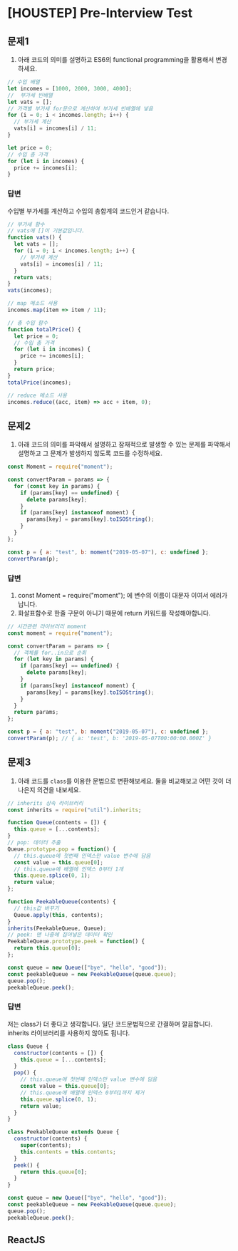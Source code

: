 # [HOUSTEP] Pre-Interview Test

## 문제1

1. 아래 코드의 의미를 설명하고 ES6의 functional programming을 활용해서 변경하세요.

```js
// 수입 배열
let incomes = [1000, 2000, 3000, 4000];
//  부가세 빈배열
let vats = [];
// 가격별 부가세 for문으로 계산하여 부가세 빈배열에 넣음
for (i = 0; i < incomes.length; i++) {
  // 부가세 계산
  vats[i] = incomes[i] / 11;
}

let price = 0;
// 수입 총 가격
for (let i in incomes) {
  price += incomes[i];
}
```

### 답변

수입별 부가세를 계산하고 수입의 총합계의 코드인거 같습니다.

```js
// 부가세 함수
// vats에 []이 기본값입니다.
function vats() {
  let vats = [];
  for (i = 0; i < incomes.length; i++) {
    // 부가세 계산
    vats[i] = incomes[i] / 11;
  }
  return vats;
}
vats(incomes);

// map 메소드 사용
incomes.map(item => item / 11);

// 총 수입 함수
function totalPrice() {
  let price = 0;
  // 수입 총 가격
  for (let i in incomes) {
    price += incomes[i];
  }
  return price;
}
totalPrice(incomes);

// reduce 메소드 사용
incomes.reduce((acc, item) => acc + item, 0);
```

## 문제2

1. 아래 코드의 의미를 파악해서 설명하고 잠재적으로 발생할 수 있는 문제를 파악해서 설명하고 그 문제가 발생하지 않도록 코드를 수정하세요.

```js
const Moment = require("moment");

const convertParam = params => {
  for (const key in params) {
    if (params[key] == undefined) {
      delete params[key];
    }
    if (params[key] instanceof moment) {
      params[key] = params[key].toISOString();
    }
  }
};

const p = { a: "test", b: moment("2019-05-07"), c: undefined };
convertParam(p);
```

### 답변

1. const Moment = require("moment"); 에 변수의 이름이 대문자 이여서 에러가 납니다.
1. 화살표함수로 한줄 구문이 아니기 때문에 return 키워드를 작성해야합니다.

```js
// 시간관련 라이브러리 moment
const moment = require("moment");

const convertParam = params => {
  // 객체를 for..in으로 순회
  for (let key in params) {
    if (params[key] == undefined) {
      delete params[key];
    }
    if (params[key] instanceof moment) {
      params[key] = params[key].toISOString();
    }
  }
  return params;
};

const p = { a: "test", b: moment("2019-05-07"), c: undefined };
convertParam(p); // { a: 'test', b: '2019-05-07T00:00:00.000Z' }
```

## 문제3

1. 아래 코드를 `class`를 이용한 문법으로 변환해보세요. 둘을 비교해보고 어떤 것이 더 나은지 의견을 내보세요.

```js
// inherits 상속 라이브러리
const inherits = require("util").inherits;

function Queue(contents = []) {
  this.queue = [...contents];
}
// pop: 데이터 추출
Queue.prototype.pop = function() {
  // this.queue에 첫번째 인덱스만 value 변수에 담음
  const value = this.queue[0];
  // this.queue에 배열에 인덱스 0부터 1개
  this.queue.splice(0, 1);
  return value;
};

function PeekableQueue(contents) {
  // this값 바꾸기
  Queue.apply(this, contents);
}
inherits(PeekableQueue, Queue);
// peek: 맨 나중에 집어넣은 데이터 확인
PeekableQueue.prototype.peek = function() {
  return this.queue[0];
};

const queue = new Queue(["bye", "hello", "good"]);
const peekableQueue = new PeekableQueue(queue.queue);
queue.pop();
peekableQueue.peek();
```

### 답변

저는 class가 더 좋다고 생각합니다. 일단 코드문법적으로 간결하며 깔끔합니다.
inherits 라이브러리를 사용하지 않아도 됩니다.

```js
class Queue {
  constructor(contents = []) {
    this.queue = [...contents];
  }
  pop() {
    // this.queue에 첫번째 인덱스만 value 변수에 담음
    const value = this.queue[0];
    // this.queue에 배열에 인덱스 0부터1까지 제거
    this.queue.splice(0, 1);
    return value;
  }
}

class PeekableQueue extends Queue {
  constructor(contents) {
    super(contents);
    this.contents = this.contents;
  }
  peek() {
    return this.queue[0];
  }
}

const queue = new Queue(["bye", "hello", "good"]);
const peekableQueue = new PeekableQueue(queue.queue);
queue.pop();
peekableQueue.peek();
```

## ReactJS
